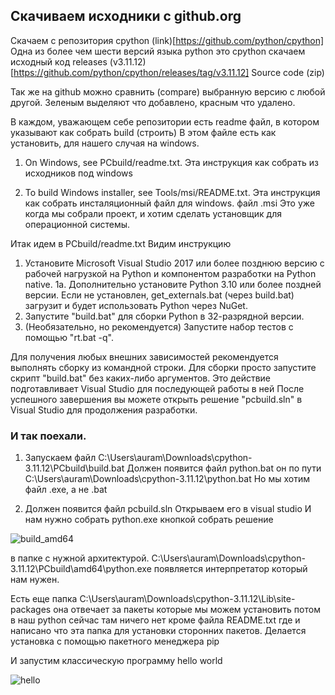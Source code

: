 ## Скачиваем исходники с github.org
Скачаем с репозитория cpython (link)[https://github.com/python/cpython]
Одна из более чем шести версий языка python это cpython
скачаем исходный код releases (v3.11.12)[https://github.com/python/cpython/releases/tag/v3.11.12]
Source code (zip)

Так же на github можно сравнить (compare) выбранную версию с любой другой.
Зеленым выделяют что добавлено, красным что удалено.

В каждом, уважающем себе репозитории есть readme файл, в котором указывают как собрать build (строить)
В этом файле есть как установить, для нашего случая на windows.

1) On Windows, see PCbuild/readme.txt.
Эта инструкция как собрать из исходников под windows

2) To build Windows installer, see Tools/msi/README.txt.
Эта инструкция как собрать инсталяционный файл для windows. файл .msi
Это уже когда мы собрали проект, и хотим сделать установщик для операционной системы.

Итак идем в PCbuild/readme.txt
Видим инструкцию
1. Установите Microsoft Visual Studio 2017 или более позднюю версию с рабочей нагрузкой на Python и
компонентом разработки на Python native.
1a. Дополнительно установите Python 3.10 или более поздней версии.  Если не установлен,
get_externals.bat (через build.bat) загрузит и будет использовать Python через
    NuGet.
2. Запустите "build.bat" для сборки Python в 32-разрядной версии.
3. (Необязательно, но рекомендуется) Запустите набор тестов с помощью "rt.bat -q".

Для получения любых внешних зависимостей рекомендуется выполнять сборку из командной строки.
Для сборки просто запустите скрипт "build.bat" без каких-либо аргументов. Это действие подготавливает Visual Studio для последующей работы в ней
После успешного завершения вы можете открыть решение "pcbuild.sln"
в Visual Studio для продолжения разработки.

### И так поехали.
1) Запускаем файл C:\Users\auram\Downloads\cpython-3.11.12\PCbuild\build.bat
Должен появится файл python.bat он по пути C:\Users\auram\Downloads\cpython-3.11.12\python.bat
Но мы хотим файл .exe, а не .bat

2) Должен появится файл pcbuild.sln
Открываем его в visual studio
И нам нужно собрать python.exe кнопкой собрать решение

![build_amd64](\img_build_amd64.png)

в папке с нужной архитектурой.
C:\Users\auram\Downloads\cpython-3.11.12\PCbuild\amd64\python.exe
появляется интерпретатор который нам нужен.

Есть еще папка C:\Users\auram\Downloads\cpython-3.11.12\Lib\site-packages
она отвечает за пакеты которые мы можем установить потом в наш python
сейчас там ничего нет кроме файла README.txt где и написано что эта папка для установки сторонних пакетов.
Делается установка с помощью пакетного менеджера pip

И запустим классическую программу hello world

![hello](hello_world.png)
